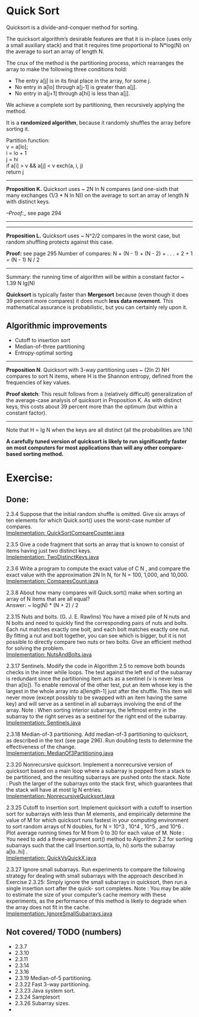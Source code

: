 # Quick Sort

Quicksort is a divide-and-conquer method for sorting.

The quicksort algorithm’s desirable features are that it is in-place
(uses only a small auxiliary stack) and that it requires time proportional
to N*log(N) on the average to sort an array of length N.

The crux of the method is the partitioning process, which rearranges
the array to make the following three conditions hold:

- The entry a[j] is in its final place in the array, for some j.
- No entry in a[lo] through a[j-1] is greater than a[j].
- No entry in a[j+1] through a[hi] is less than a[j].

We achieve a complete sort by partitioning, then recursively
applying the method.

It is a **randomized algorithm**, because it randomly shuffles
the array before sorting it.

Partition function:  
v = a[lo];  
i = lo + 1  
j = hi  
if a[i] > v && a[j] < v exch(a, i, j)  
return j


---
__Proposition K.__ Quicksort uses ~ 2N ln N compares (and one-sixth that
many exchanges (1/3 * N ln N)) on the average to sort an array of
length N with distinct keys.

_–Proof:__ see page 294
***

---
__Proposition L.__ Quicksort uses ~ N^2/2 compares in the worst case,
but random shuffling protects against this case.

__Proof:__ see page 295
Number of compares:
N + (N - 1) + (N - 2) + . . . + 2 + 1 = (N - 1) N / 2
***

Summary: the running time of algorithm will be within a constant factor
~ 1.39 N lg(N)

**Quicksort** is typically faster than **Mergesort** because
(even though it does 39 percent more compares) it does much **less data movement**.
This mathematical assurance is probabilistic, but you can certainly rely upon it.

## Algorithmic improvements

- Cutoff to insertion sort
- Median-of-three partitioning
- Entropy-optimal sorting

---
__Proposition N__. Quicksort with 3-way partitioning uses ~ (2ln 2) NH compares
to sort N items, where H is the Shannon entropy, defined from the frequencies
of key values.

__Proof sketch__: This result follows from a (relatively difficult) generalization
of the average-case analysis of quicksort in Proposition K. As with distinct keys,
this costs about 39 percent more than the optimum (but within a constant factor).
***

Note that H = lg N when the keys are all distinct (all the probabilities are 1/N)

**A carefully tuned version of quicksort is likely to run significantly faster on
most computers for most applications than will any other compare-based sorting method.**

# Exercise:

## Done:

2.3.4 Suppose that the initial random shuffle is omitted.
Give six arrays of ten elements for which Quick.sort() uses the worst-case number of compares.  
[Implementation: QuickSortCompareCounter.java](./exercises/QuickSortCompareCounter.java)

2.3.5 Give a code fragment that sorts an array that is known to consist of items having
just two distinct keys.  
[Implementation: TwoDistinctKeys.java](./exercises/TwoDistinctKeys.java)

2.3.6 Write a program to compute the exact value of C N , and compare the exact value
with the approximation 2N ln N, for N = 100, 1,000, and 10,000.  
[Implementation: ComparesCount.java](./exercises/ComparesCount.java)

2.3.8 About how many compares will Quick.sort() make when sorting an array of N
items that are all equal?  
Answer: ~ log(N) * (N + 2) / 2

2.3.15 Nuts and bolts. (G. J. E. Rawlins) You have a mixed pile of N nuts and N bolts
and need to quickly find the corresponding pairs of nuts and bolts. Each nut matches
exactly one bolt, and each bolt matches exactly one nut. By fitting a nut and bolt together,
you can see which is bigger, but it is not possible to directly compare two nuts or
two bolts. Give an efficient method for solving the problem.  
[Implementation: NutsAndBolts.java](./creative/NutsAndBolts.java)

2.3.17 Sentinels. Modify the code in Algorithm 2.5 to remove both bounds checks in the inner
while loops. The test against the left end of the subarray is redundant since the partitioning
item acts as a sentinel (v is never less than a[lo]). To enable removal of the other test,
put an item whose key is the largest in the whole array into a[length-1] just after the shuffle.
This item will never move (except possibly to be swapped with an item having the same key) and
will serve as a sentinel in all subarrays involving the end of the array.
Note : When sorting interior subarrays, the leftmost entry in the subarray to the right
serves as a sentinel for the right end of the subarray.  
[Implementation: Sentinels.java](./creative/Sentinels.java)

2.3.18 Median-of-3 partitioning. Add median-of-3 partitioning to quicksort, as described
in the text (see page 296). Run doubling tests to determine the effectiveness of the change.  
[Implementation: MedianOf3Partitioning.java](./creative/MedianOf3Partitioning.java)

2.3.20 Nonrecursive quicksort. Implement a nonrecursive version of quicksort based
on a main loop where a subarray is popped from a stack to be partitioned, and the resulting
subarrays are pushed onto the stack. Note : Push the larger of the subarrays onto
the stack first, which guarantees that the stack will have at most lg N entries.  
[Implementation: NonrecursiveQuicksort.java](./creative/NonrecursiveQuicksort.java)

2.3.25 Cutoff to insertion sort. Implement quicksort with a cutoff to insertion sort
for subarrays with less than M elements, and empirically determine the value of M for
which quicksort runs fastest in your computing environment to sort random arrays
of N doubles, for N = 10^3 , 10^4 , 10^5 , and 10^6 . Plot average running times for M from 0
to 30 for each value of M. Note : You need to add a three-argument sort() method to
Algorithm 2.2 for sorting subarrays such that the call Insertion.sort(a, lo, hi)
sorts the subarray a[lo..hi] .  
[Implementation: QuickVsQuickX.java](./experiments/QuickVsQuickX.java)

2.3.27 Ignore small subarrays. Run experiments to compare the following strategy for
dealing with small subarrays with the approach described in Exercise 2.3.25: Simply
ignore the small subarrays in quicksort, then run a single insertion sort after the quick-
sort completes. Note : You may be able to estimate the size of your computer’s cache
memory with these experiments, as the performance of this method is likely to degrade
when the array does not fit in the cache.  
[Implementation: IgnoreSmallSubarrays.java](./experiments/IgnoreSmallSubarrays.java)

## Not covered/ TODO (numbers)

- 2.3.7
- 2.3.10
- 2.3.11
- 2.3.14
- 2.3.16
- 2.3.19 Median-of-5 partitioning.
- 2.3.22 Fast 3-way partitioning.
- 2.3.23 Java system sort.
- 2.3.24 Samplesort
- 2.3.26 Subarray sizes.
- 
